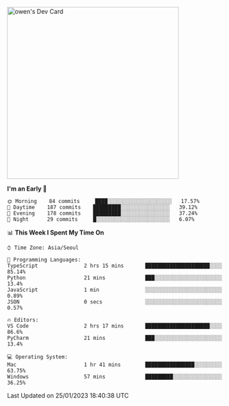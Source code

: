 <a href="https://app.daily.dev/owen_9066"><img src="https://api.daily.dev/devcards/51e5c69f10114f2abe0ae390c27b0828.png?r=hyb" width="400" alt="owen's Dev Card"/></a>

 
 <!--START_SECTION:waka-->
**I'm an Early 🐤** 

```text
🌞 Morning    84 commits     ████░░░░░░░░░░░░░░░░░░░░░   17.57% 
🌆 Daytime    187 commits    █████████░░░░░░░░░░░░░░░░   39.12% 
🌃 Evening    178 commits    █████████░░░░░░░░░░░░░░░░   37.24% 
🌙 Night      29 commits     █░░░░░░░░░░░░░░░░░░░░░░░░   6.07%

```


📊 **This Week I Spent My Time On** 

```text
⌚︎ Time Zone: Asia/Seoul

💬 Programming Languages: 
TypeScript               2 hrs 15 mins       █████████████████████░░░░   85.14% 
Python                   21 mins             ███░░░░░░░░░░░░░░░░░░░░░░   13.4% 
JavaScript               1 min               ░░░░░░░░░░░░░░░░░░░░░░░░░   0.89% 
JSON                     0 secs              ░░░░░░░░░░░░░░░░░░░░░░░░░   0.57%

🔥 Editors: 
VS Code                  2 hrs 17 mins       █████████████████████░░░░   86.6% 
PyCharm                  21 mins             ███░░░░░░░░░░░░░░░░░░░░░░   13.4%

💻 Operating System: 
Mac                      1 hr 41 mins        ████████████████░░░░░░░░░   63.75% 
Windows                  57 mins             █████████░░░░░░░░░░░░░░░░   36.25%

```


 Last Updated on 25/01/2023 18:40:38 UTC
<!--END_SECTION:waka-->
